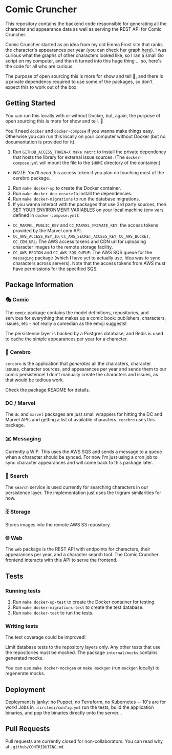 # Comic Cruncher

This repository contains the backend code responsible for generating all the character and appearance data as well as serving the REST API for Comic Cruncher.

Comic Cruncher started as an idea from my old Emma Frost site that ranks the character's appearances per year (you can check her graph [here](https://emmafrostfiles.com/comics/)). I was curious what the graphs of other characters looked like, so I ran a small Go script on my computer, and then it turned into this huge thing ... so, here's the code for all who are curious.

The purpose of open sourcing this is more for show and tell  💅, and there is a private dependency required to use some of the packages, so don't expect this to work out of the box.

## Getting Started

You can run this locally with or without Docker, but, again, the purpose of open sourcing this is more for show and tell. 💅

You'll need `docker` and `docker-compose` if you wanna make things easy. Otherwise you can run this locally on your computer without Docker (but no documentation is provided for it).

1. Run `GITHUB_ACCESS_TOKEN=X make netrc` to install the private dependency that hosts the library for external issue sources. (The `docker-compose.yml` will mount the file to the `$HOME` directory of the container.)
- _NOTE_: You'll *need* this access token if you plan on touching most of the cerebro package.
2. Run `make docker-up` to create the Docker container.
3. Run `make docker-dep-ensure` to install the dependencies.
4. Run `make docker-migrations` to run the database migrations.
5. If you wanna interact with the packages that use 3rd party sources, then SET YOUR ENVIRONMENT VARIABLES on your local machine (env vars defined in `docker-compose.yml`):
  - `CC_MARVEL_PUBLIC_KEY` and `CC_MARVEL_PRIVATE_KEY`: the access tokens provided by the Marvel.com API.
  - `CC_AWS_ACCESS_KEY_ID`, `CC_AWS_SECRET_ACCESS_KEY`, `CC_AWS_BUCKET`, `CC_CDN_URL`: The AWS access tokens and CDN url for uploading character images to the remote storage facility.
  - `CC_AWS_REGION` and `CC_AWS_SQS_QUEUE`: The AWS SQS queue for the `messaging` package (which I have yet to actually use. Idea was to sync characters across servers). Note that the access tokens from AWS must have permissions for the specified SQS.

## Package Information

### 🎭 Comic

The `comic` package contains the model definitions, repositories, and services for everything that makes up a comic book: publishers, characters, issues, etc - _not_ really a comedian as the emoji suggests!

The persistence layer is backed by a Postgres database, and Redis is used to cache the simple appearances per year for a character.

### 🧠 Cerebro 

`cerebro` is the application that _generates_ all the characters, character issues, character sources, and appearances per year and sends them to our comic persistence! I don't manually create the characters and issues, as that would be tedious work. 

Check the package README for details.

### DC / Marvel

The `dc` and `marvel` packages are just small wrappers for hitting the DC and Marvel APIs and getting a list of available characters. `cerebro` uses this package.

### ✉️ Messaging

Currently a WIP. This uses the AWS SQS and sends a message to a queue when a character should be synced. For now I'm just using a cron job to sync character appearances and will come back to this package later.

### 🔎 Search

The `search` service is used currently for searching characters in our persistence layer. The implementation just uses the trigram similarities for now.

### 🗄 Storage

Stores images into the remote AWS S3 repository.

### 🌐 Web

The `web` package is the REST API with endpoints for characters, their appearances per year, and a character search tool. The Comic Cruncher frontend interacts with this API to serve the frontend.

## Tests

### Running tests

1. Run `make docker-up-test` to create the Docker container for testing.
2. Run `make docker-migrations-test` to create the test database.
3. Run `make docker-test` to run the tests. 

### Writing tests

The test coverage could be improved!

Limit database tests to the repository layers only. Any other tests that use the repositories must be mocked. The package `internal/mocks` contains generated mocks.

You can use `make docker-mockgen` or `make mockgen` (run `mockgen` locally) to regenerate mocks.

## Deployment

Deployment is janky: no Puppet, no Terraform, no Kubernetes -- 10's are for work! Jobs in `.circleci/config.yml` run the tests, build the application binaries, and pop the binaries directly onto the server...

## Pull Requests

Pull requests are currently closed for non-collaborators. You can read why at `.github/CONTRIBUTING.md`.
